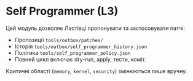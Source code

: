 ﻿# Self Programmer (L3)

Цей модуль дозволяє Ластівці пропонувати та застосовувати патчі:
- Пропозиції  `tools/outbox/patches/`
- Історія  `tools/outbox/self_programmer_history.json`
- Політика  `tools/self_programmer_policy.json`
- Повний цикл включає dry-run, apply, тести, коміт.

Критичні області (`memory`, `kernel`, `security`) змінюються лише вручну.
